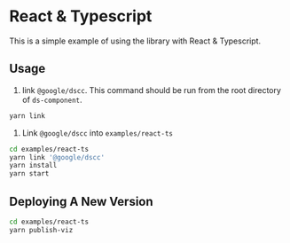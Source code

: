 # React & Typescript

This is a simple example of using the library with React & Typescript.

## Usage

1.  link `@google/dscc`. This command should be run from the root directory of
    `ds-component`.

```bash
yarn link
```

1.  Link `@google/dscc` into `examples/react-ts`

```bash
cd examples/react-ts
yarn link '@google/dscc'
yarn install
yarn start
```

## Deploying A New Version

```bash
cd examples/react-ts
yarn publish-viz
```
